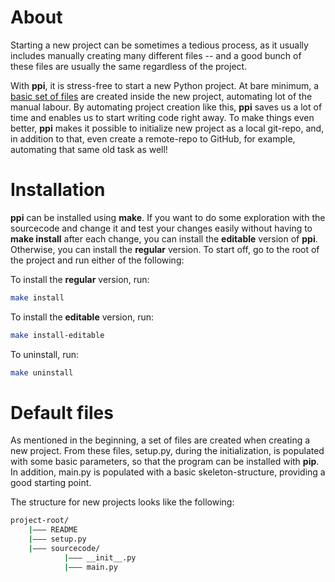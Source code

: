 # About
Starting  a new project can be sometimes a tedious process, as it usually
includes manually creating many different files -- and a good bunch of
these files are usually the same regardless of the project.

With **ppi**, it is stress-free to start a new Python project.  At bare minimum,
a [basic set of files](#default-files) are  created inside the  new project,
automating lot of the manual labour. By automating project creation like this,
**ppi** saves us a lot of time and enables us to start writing code right away.
To make things even better, **ppi** makes it possible to initialize new project
as a local git-repo, and, in addition to that, even create a remote-repo to GitHub,
for example, automating that same old task as well!

# Installation
**ppi** can be installed using **make**. If you want to do some exploration with
the sourcecode and change it and test your changes easily without having to
**make install** after each change, you can install the **editable** version of
**ppi**. Otherwise, you can install the **regular** version. To start off, go to
the root of the project and run either of the following:

To install the **regular** version, run:
``` bash
make install
```

To install the **editable** version, run:
``` bash
make install-editable
```

To uninstall, run:
``` bash
make uninstall
```

# Default files
As mentioned in the beginning, a set of files are created when creating a new
project.  From these files, setup.py, during the initialization, is populated
with some basic parameters, so that the program can be installed with **pip**.
In addition, main.py is populated with a basic skeleton-structure, providing a
good starting point.

The structure for new projects looks like the following:

``` bash
project-root/
    |——— README
	|——— setup.py
    |——— sourcecode/
		    |——— __init__.py
			|——— main.py
```
